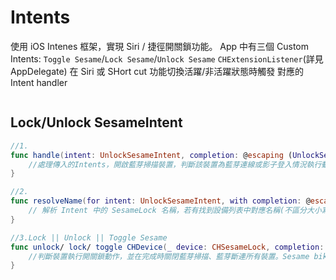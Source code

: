 # Intents

使用 iOS Intenes 框架，實現 Siri / 捷徑開關鎖功能。
App 中有三個 Custom Intents: `Toggle Sesame`/`Lock Sesame`/`Unlock Sesame`
`CHExtensionListener`(詳見 AppDelegate) 在 Siri 或 SHort cut 功能切換活躍/非活躍狀態時觸發 對應的 Intent handler

<p>
 <img src="../src/imgs/intent_setting.png" alt="" title="">
</p>

## Lock/Unlock SesameIntent

```Swift
//1.
func handle(intent: UnlockSesameIntent, completion: @escaping (UnlockSesameIntentResponse) -> Void){
    //處理傳入的Intents，開啟藍芽掃描裝置，判斷該裝置為藍芽連線或影子登入情況執行動作。執行動作超過10秒未完成則返回`.failure`結果
}

//2.
func resolveName(for intent: UnlockSesameIntent, with completion: @escaping (INStringResolutionResult) -> Void) {
    // 解析 Intent 中的 SesameLock 名稱，若有找到設備列表中對應名稱(不區分大小寫)的設備就對該設備執行動作
}

//3.Lock || Unlock || Toggle Sesame
func unlock/ lock/ toggle CHDevice(_ device: CHSesameLock, completion: @escaping (UnlockSesameIntentResponse) -> Void){
    //判斷裝置執行開關鎖動作，並在完成時關閉藍芽掃描、藍芽斷連所有裝置。Sesame bike/bike2只支援開鎖，Sesame bot 只支援 .click()
}

```

